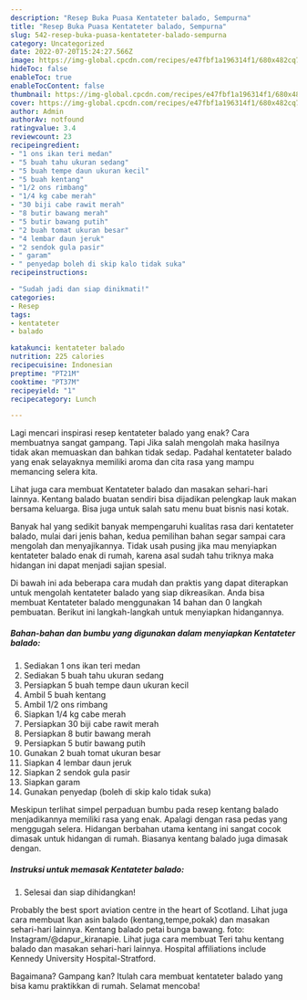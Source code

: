 ```yaml
---
description: "Resep Buka Puasa Kentateter balado, Sempurna"
title: "Resep Buka Puasa Kentateter balado, Sempurna"
slug: 542-resep-buka-puasa-kentateter-balado-sempurna
category: Uncategorized
date: 2022-07-20T15:24:27.566Z
image: https://img-global.cpcdn.com/recipes/e47fbf1a196314f1/680x482cq70/kentateter-balado-foto-resep-utama.jpg
hideToc: false
enableToc: true
enableTocContent: false
thumbnail: https://img-global.cpcdn.com/recipes/e47fbf1a196314f1/680x482cq70/kentateter-balado-foto-resep-utama.jpg
cover: https://img-global.cpcdn.com/recipes/e47fbf1a196314f1/680x482cq70/kentateter-balado-foto-resep-utama.jpg
author: Admin
authorAv: notfound
ratingvalue: 3.4
reviewcount: 23
recipeingredient:
- "1 ons ikan teri medan"
- "5 buah tahu ukuran sedang"
- "5 buah tempe daun ukuran kecil"
- "5 buah kentang"
- "1/2 ons rimbang"
- "1/4 kg cabe merah"
- "30 biji cabe rawit merah"
- "8 butir bawang merah"
- "5 butir bawang putih"
- "2 buah tomat ukuran besar"
- "4 lembar daun jeruk"
- "2 sendok gula pasir"
- " garam"
- " penyedap boleh di skip kalo tidak suka"
recipeinstructions:

- "Sudah jadi dan siap dinikmati!"
categories:
- Resep
tags:
- kentateter
- balado

katakunci: kentateter balado 
nutrition: 225 calories
recipecuisine: Indonesian
preptime: "PT21M"
cooktime: "PT37M"
recipeyield: "1"
recipecategory: Lunch

---
```



Lagi mencari inspirasi resep kentateter balado yang enak? Cara membuatnya sangat gampang. Tapi Jika salah mengolah maka hasilnya tidak akan memuaskan dan bahkan tidak sedap. Padahal kentateter balado yang enak selayaknya memiliki aroma dan cita rasa yang mampu memancing selera kita.


Lihat juga cara membuat Kentateter balado dan masakan sehari-hari lainnya. Kentang balado buatan sendiri bisa dijadikan pelengkap lauk makan bersama keluarga. Bisa juga untuk salah satu menu buat bisnis nasi kotak.

Banyak hal yang sedikit banyak mempengaruhi kualitas rasa dari kentateter balado, mulai dari jenis bahan, kedua pemilihan bahan segar sampai cara mengolah dan menyajikannya. Tidak usah pusing jika mau menyiapkan kentateter balado enak di rumah, karena asal sudah tahu triknya maka hidangan ini dapat menjadi sajian spesial.


Di bawah ini ada beberapa cara mudah dan praktis yang dapat diterapkan untuk mengolah kentateter balado yang siap dikreasikan. Anda bisa membuat Kentateter balado menggunakan 14 bahan dan 0 langkah pembuatan. Berikut ini langkah-langkah untuk menyiapkan hidangannya.

<!--inarticleads1-->

##### Bahan-bahan dan bumbu yang digunakan dalam menyiapkan Kentateter balado:

1. Sediakan 1 ons ikan teri medan
1. Sediakan 5 buah tahu ukuran sedang
1. Persiapkan 5 buah tempe daun ukuran kecil
1. Ambil 5 buah kentang
1. Ambil 1/2 ons rimbang
1. Siapkan 1/4 kg cabe merah
1. Persiapkan 30 biji cabe rawit merah
1. Persiapkan 8 butir bawang merah
1. Persiapkan 5 butir bawang putih
1. Gunakan 2 buah tomat ukuran besar
1. Siapkan 4 lembar daun jeruk
1. Siapkan 2 sendok gula pasir
1. Siapkan  garam
1. Gunakan  penyedap (boleh di skip kalo tidak suka)


Meskipun terlihat simpel perpaduan bumbu pada resep kentang balado menjadikannya memiliki rasa yang enak. Apalagi dengan rasa pedas yang menggugah selera. Hidangan berbahan utama kentang ini sangat cocok dimasak untuk hidangan di rumah. Biasanya kentang balado juga dimasak dengan. 

<!--inarticleads2-->

##### Instruksi untuk memasak Kentateter balado:


1. Selesai dan siap dihidangkan!

Probably the best sport aviation centre in the heart of Scotland. Lihat juga cara membuat Ikan asin balado (kentang,tempe,pokak) dan masakan sehari-hari lainnya. Kentang balado petai bunga bawang. foto: Instagram/@dapur_kiranapie. Lihat juga cara membuat Teri tahu kentang balado dan masakan sehari-hari lainnya. Hospital affiliations include Kennedy University Hospital-Stratford. 

Bagaimana? Gampang kan? Itulah cara membuat kentateter balado yang bisa kamu praktikkan di rumah. Selamat mencoba!
